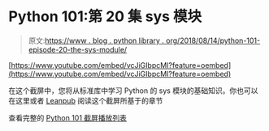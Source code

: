 # Python 101:第 20 集 sys 模块

> 原文:[https://www . blog . python library . org/2018/08/14/python-101-episode-20-the-sys-module/](https://www.blog.pythonlibrary.org/2018/08/14/python-101-episode-20-the-sys-module/)

[https://www.youtube.com/embed/vcJiGIbpcMI?feature=oembed](https://www.youtube.com/embed/vcJiGIbpcMI?feature=oembed)

在这个截屏中，您将从标准库中学习 Python 的 sys 模块的基础知识。你也可以在这里或者 [Leanpub](https://leanpub.com/python_101) 阅读这个截屏所基于的章节

查看完整的 [Python 101 截屏播放列表](https://www.youtube.com/playlist?list=PLN0iJDXT7K2vB3EGwKpDV-VIylhs3dEV8)